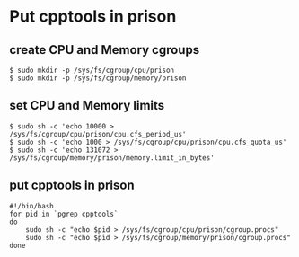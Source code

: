 # Put cpptools in prison

## create CPU and Memory cgroups

```
$ sudo mkdir -p /sys/fs/cgroup/cpu/prison
$ sudo mkdir -p /sys/fs/cgroup/memory/prison
```

## set CPU and Memory limits

```
$ sudo sh -c 'echo 10000 > /sys/fs/cgroup/cpu/prison/cpu.cfs_period_us'
$ sudo sh -c 'echo 1000 > /sys/fs/cgroup/cpu/prison/cpu.cfs_quota_us'
$ sudo sh -c 'echo 131072 > /sys/fs/cgroup/memory/prison/memory.limit_in_bytes'
```

## put cpptools in prison

```shell
#!/bin/bash
for pid in `pgrep cpptools`
do
    sudo sh -c "echo $pid > /sys/fs/cgroup/cpu/prison/cgroup.procs"
    sudo sh -c "echo $pid > /sys/fs/cgroup/memory/prison/cgroup.procs"
done
```
